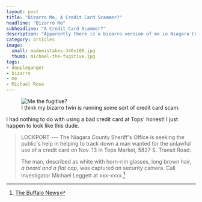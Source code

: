 ```yaml
---
layout: post
title: "Bizarro Me, A Credit Card Scammer?"
headline: "Bizarro Me"
subheadline: "A Credit Card Scammer?"
description: "Apparently there is a bizarro version of me in Niagara County using scammed credit cards."
category: articles
image: 
  small: mademistakes-340x100.jpg
  thumb: michael-the-fugitive.jpg
tags: 
- doppleganger
- bizarro
- me
- Michael Rose
---
```


<figure>
    <img src="{{ site.url }}/images/michael-the-fugitive.jpg" alt="Me the fugitive?" />
    <figcaption>I think my bizarro twin is running some sort of credit card scam.</figcaption>
</figure>

I had nothing to do with using a bad credit card at Tops' honest! I just happen to look like this dude.

> LOCKPORT --- The Niagara County Sheriff's Office is seeking the public's help in helping to track down a man wanted for the unlawful use of a credit card on Nov. 13 in Tops Market, 5827&#160;S. Transit Road.
>
> The man, described as white with horn-rim glasses, long brown hair, *a beard and a flat cap*, was captured on security camera. Call Investigator Michael Leggett at xxx-xxxx.[^1]

[^1]: [The Buffalo News](http://www.buffalonews.com/437/story/889338.html)